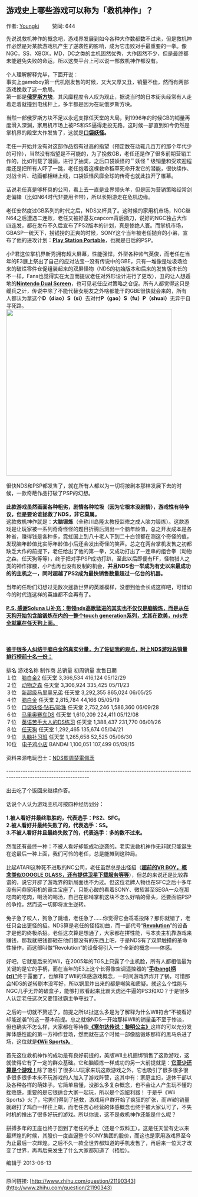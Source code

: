 ## 游戏史上哪些游戏可以称为「救机神作」？

作者: [Youngki](http://www.zhihu.com/people/youngki)&nbsp;&nbsp;&nbsp;&nbsp;&nbsp;&nbsp;&nbsp;&nbsp; 赞同: 644


先说说救机神作的概念吧，游戏界发展到如今各种大作数都数不过来，但是救机神作必然是对某款游戏机产生了逆袭性的影响，成为它击败对手最重要的一拳。像NGC，SS，XBOX，MD，DC之类的主机固然优秀，大作固然不少，但是最终都未能避免失败的命运，所以这类平台上可以说一部救机神作都没有。<br><br>个人理解解释完毕，下面开说：<br>      事实上gameboy第一代机刚发售的时候，又大又厚又丑，销量不佳，然而有两部游戏挽救了这一危局。<br>       第一部是<b><u>俄罗斯方块</u></b>，其风靡程度令人叹为观止，据说当时的日本街头经常有人走着走着就撞到电线杆上，多半都是因为在玩俄罗斯方块。<br><br>      当然一部俄罗斯方块不足以永远支撑任天堂的大局，到1996年的时候GB的销量再度滑入深渊，家用机市场上被PS和SS逼得走投无路，这时候一部直到如今仍然是掌机界的殿堂大作发售了，这就是<b><u>口袋妖怪</u>。</b><br><br>       老任一开始并没有对这部作品抱有过高的指望（预定数在动辄几百万的那个年代少的可怜），当然没有指望是不可能的，为了挽救GB，老任还是作了很多前期营销工作的，比如刊载了漫画，进行了抽奖，之后口袋妖怪的＂妖怪＂级销量和受欢迎程度还是把所有人吓了一跳，老任抱着这棵救命稻草死命开发它的潜能，很快续作、对战卡片、动画都相继上线，口袋妖怪风靡全球的传奇也就此拉开了帷幕。<br><br>      话说老任真是够杯具的公司，看上去一直是业界领头羊，但是因为营销策略经常剑走偏锋（比如N64时代非要用卡带），所以长期游走在危机边缘。<br><br>      老任安然度过GB系列的时代之后，NDS又杯具了。这时候的家用机市场，NGC继N64之后遭遇二连败，老任又被好基友capcom背后捅刀，说好的NGC独占大作四连发，都在发布不久后宣布了PS2版本的计划，真是惨绝人寰。而掌机市场，GBASP一统天下，捞钱捞的正爽的时候，SONY这个当年被老任抛弃的小弟，宣布了他的进攻计划：<b><u>Play Station Portable</u></b>，也就是日后的PSP。<br><br>      小P君这位掌机界新秀拥有超大屏幕，性能强悍，外型各种帅气英俊，而老任在当年的E3展上祭出了自己的应对法宝--没有传说中的GBE，只有一堆像是垃圾场捡来的破烂零件仓促组装起来的双屏怪物（NDS的初始版本和后来的发售版本长的不一样，Fans也觉得实在太丑而提议老任对外形设计进行了更改），丑的让人想遁地的<b><u>Nintendo Dual Screen</u></b>，也可见老任应对策略之仓促。所有人都觉得这只是缓兵之计，传说中除了不能代替女朋友之外啥都能干的GBE很快就会来的，所有人都认为拿这个<b>D（diao）S（si）</b>去对付<b>P（gao）S（fu）P（shuai）</b>无异于自寻死路。<br><img src="http://pic1.zhimg.com/1f4c3df8fba66c3aa9beb8ec50ece068_b.jpg" data-rawwidth="450" data-rawheight="506" class="origin_image zh-lightbox-thumb" width="450" data-original="http://pic1.zhimg.com/1f4c3df8fba66c3aa9beb8ec50ece068_r.jpg"><br><br>       很快NDS和PSP都发售了，就在所有人都以为一切将按剧本那样发展下去的时候，一款奇葩作品打破了PSP的幻想。<br><br><b>此款游戏虽然画面各种粗劣，剧情各种垃圾（因为它根本没剧情），游戏性有待争议，但是要论谁拯救了NDS，非它莫属。</b><br>       这款救机神作就是：<b>大脑锻炼</b>（全称川岛隆太教授监修之成人脑力锻炼）。这款游戏是让玩家被一系列奇奇怪怪的题目折腾后测出一个脑年龄值，总之开发成本是各种省，赚得钱是各种多，霓虹国上到八十老人下到二十白领都在测这个奇怪的值，发现脑年龄值比实际年龄值小后还会发出奇怪的笑声。总之在两台掌机发售之初都缺乏大作的前提下，老任给出了他的第一拳，又成功打出了一连串的组合拳（动物之森，任天狗等等），终于把对手PSP成功打趴，至此以后即便有FF，怪物猎人之类的神作撑腰，小P也再也没有反制的机会，<b>并且NDS也一举成为有史以来最成功的的主机之一，同时超越了PS2成为最快销售数量超过一亿台的机器。</b><br><br>当年的任粉们幻想过无数次拯救世界的英雄模样，没想到他会长成这样吧，可惜如今的时代连这样的英雄都不会再有了。<br><br><b><u>P.S. 感谢<a href="http://www.zhihu.com/people/soluna" class="internal">Soluna Li</a>补充：带领nds高歌猛进的其实也不仅仅是脑锻炼，而是从任天狗开始包含脑锻炼在内的一整个touch generation系列，尤其在欧美，nds完全就赢在任天狗上面。</u><br></b><br><br><br><b><u>鉴于很多人纠结于脑白金的真实分量，为了佐证我的观点，附上NDS游戏总销量排行榜前十名一份：<br></u></b><br>排名   游戏名称                       制作商     总销量             初周销量   发售日期<br>１位　<a href="http://down.tgbus.com/soft/10099.htm" class=" wrap external" target="_blank" rel="nofollow noreferrer">脑白金2<i class="icon-external"></i></a>                         任天堂     3,366,534        416,124   05/12/29<br>２位　<a href="http://down.tgbus.com/soft/9433.htm" class=" wrap external" target="_blank" rel="nofollow noreferrer">动物之森<i class="icon-external"></i></a>                       任天堂     3,306,924        335,425   05/11/23<br>３位　<a href="http://down.tgbus.com/soft/11363.htm" class=" wrap external" target="_blank" rel="nofollow noreferrer">新超级马里奥兄弟<i class="icon-external"></i></a>           任天堂    3,292,355        865,024   06/05/25<br>４位　<a href="http://down.tgbus.com/soft/9307.htm" class=" wrap external" target="_blank" rel="nofollow noreferrer">脑白金<i class="icon-external"></i></a>                           任天堂    2,815,784        44,166     05/05/19<br>５位　<a href="http://down.tgbus.com/soft/12001.htm" class=" wrap external" target="_blank" rel="nofollow noreferrer">口袋妖怪·钻石/珍珠<i class="icon-external"></i></a>         任天堂   2,752,246         1,586,360  06/09/28<br>６位　<a href="http://down.tgbus.com/soft/4641.htm" class=" wrap external" target="_blank" rel="nofollow noreferrer">马里奥赛车DS<i class="icon-external"></i></a>                任天堂    1,610,209          224,411   05/12/08<br>７位　<a href="http://down.tgbus.com/soft/12113.htm" class=" wrap external" target="_blank" rel="nofollow noreferrer">英语苦手大人的DS练习<i class="icon-external"></i></a>   任天堂    1,388,437         231,770     06/01/26<br>８位　<a href="http://down.tgbus.com/soft/9330.htm" class=" wrap external" target="_blank" rel="nofollow noreferrer">任天狗<i class="icon-external"></i></a>                          任天堂     1,292,465         135,674    05/04/21<br>９位　<a href="http://down.tgbus.com/soft/9313.htm" class=" wrap external" target="_blank" rel="nofollow noreferrer">头脑补习班<i class="icon-external"></i></a>                   任天堂     1,265,658         52,525      05/06/30<br>10位　<a href="http://down.tgbus.com/soft/10247.htm" class=" wrap external" target="_blank" rel="nofollow noreferrer">电子鸡小店<i class="icon-external"></i></a>                  BANDAI     1,100,051        107,499     05/09/15<br><br>资料来源电玩巴士：<a href="http://nds.tgbus.com/data/soft.htm" class=" wrap external" target="_blank" rel="nofollow noreferrer">NDS罷周楚電佩茨<i class="icon-external"></i></a><br><br>-----------------------------------------------------------------------------------------------------------------<br><br>出去吃了个饭回来继续作答。<br><br>话说个人认为游戏主机可按四种经历划分：<br><br><b>1.被人看好并最终取胜的，代表选手：PS2、SFC。</b><br><b>2.被人看好并最终失败了的，代表选手：SS。</b><br><b>3.不被人看好并且最终失败了的，代表选手：多的数不过来。</b><br><br>      然而还有最终一种：不被人看好却能成功逆袭的。老实说救机神作无非就只能诞生在这最后一种上面，我们可怜的老任，总是能摊到这种局。<br><br>    比起ATARI这种死不进取的NC公司，老任虽然总是出怪招（<b><u>超前的VR BOY，概念类似GOOGLE GLASS，还有提供卫星下载服务等等</u></b>），但总的来说还是比较靠谱的，说它开辟了游戏界的新局面也不为过。但这位老牌人物也在SFC之后十多年没有问鼎家用机的霸主宝座了，只能心酸的看着SONY、微软甚至SEGA一众在那吃肉的吃肉，喝汤的喝汤，自己在那啃掌机这块不怎么好啃的骨头，还要面临PSP的争抢，然而这一切即将发生逆转。<br><br>    兔子急了咬人，狗急了跳墙，老任急了......你觉得它会乖乖投降？那你就错了，老任只会出更怪的招。NDS算是老任的怪招初曲，而一部代号“<b><u>Revolution</u></b>”的设备才是他的终极杀招。老任这次算是想通了，大家都在拼性能，亏本卖主机靠游戏来赚钱，那我就把钱都砸在他们都没有的东西上吧，于是NDS有了双屏触摸的革命性操作，而这部叫做“Revolution”的设备将引入一个全新的概念——体感。<br><br>    好吧，它就是后来的Wii，在2005年的TGS上只露了个主机脸，所有人都相信最为关键的是它的手柄，而在当年的E3上这个长得像空调遥控器的“<b><u>手(bang)柄(zi)”</u></b>终于露面了，也解释了WII的体感游戏概念，一时间游戏界炸开了锅，可惜那会NDS的逆转剧本没写好，所以锅里炸出来的都是嘲笑和质疑。就这么个性能与NGC几乎无异的破盒子，能够打败看起来比霸天虎还牛逼的PS3和XO？于是很多人认定老任这次又要错过霸主争夺战了。<br><br>    之后的一切就不赘述了，前提之所以扯这么多是为了解释为什么WII符合“不被看好却能逆袭”的这一基本前提。总之就像NDS一开始那样WII的销量虽不至于惨淡，但也确实不怎么样，大家都在等待像<u><b>《塞尔达传说：黎明公主》</b></u>这样的可以充分发挥体感性能的第一方神作登场，然而就在这个时候一部像脑锻炼那样的黑马杀进了场，这位就是<u><b>《Wii Sports》。</b></u><br><br>    首先这位救机神作的成功是有良好前提的，美版WII主机捆绑销售了这款游戏，这就使得它有了一定的群众基础。它和脑锻炼一样成功的另一大前提就是：<b><u>它至少还算是个游戏！</u></b>除了吸引了很多LU玩家来玩这款游戏之外，它也吸引了很多很多很多很多很多本来不玩游戏的人加入了游戏阵营，这其中有：家庭主妇，退休干部以及各种各样的萌妹子。它简单易懂，没那么多复杂概念，也不会让人产生玩不懂的挫败感，重要的是它很适合大家一起玩，所以是个泡妞利器！ 于是乎《Wii Sports》火了，宅男们得到了拯救，游戏用户群开始了疯狂的扩张，而Wii的销量就跟打了鸡血一样往上飙，而老任苦心经营的体感概念也终于被大家认可了，不失时机的推出了很多好玩的游戏。所以你说，这不是救机神作还能是什么呢？<br><br>    拼搏多年的王座也终于回到了老任的手上（还是个双料王）。这是任天堂有史以来最辉煌的时候，其股价一度直逼整个SONY集团的股价，而这也是家用游戏界至今为止最后一次辉煌。之后不久一款全世界都知道的手机发售了，再后来一位天才改变了世界，再再后来发生了什么大家都知道了（捂脸）。



编辑于 2013-06-13



---
原问链接: [http://www.zhihu.com/question/21190343](http://www.zhihu.com/question/21190343)